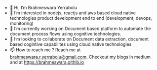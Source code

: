 - 👋 Hi, I’m Brahmeswara Yerrabolu
- 👀 I’m interested in nodejs, reactjs and aws based cloud native technologies product development end to end (development, devops, monitoring)
- 🌱 I’m currently working on Document based platform to automate the document process flows using cognitive technologies.
- 💞️ I’m looking to collaborate on Document data extraction, document based cogintive capabilites using cloud native technologies
- 📫 How to reach me ? Reach me at brahmeswara.r.yerrabolu@gmail.com. Checkout my blogs in medium and at https://brahmeswara.githib.io

<!---
Brahmeswara/Brahmeswara is a ✨ special ✨ repository because its `README.md` (this file) appears on your GitHub profile.
You can click the Preview link to take a look at your changes.
--->
